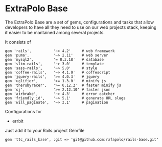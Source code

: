 # ExtraPolo Base

The ExtraPolo Base are a set of gems, configurations and tasks that allow developers to have all they need to use on our web projects stack, keeping it easier to be mantained among several projects.

It consists of
```
gem 'rails',          '~> 4.2'     # web framework
gem 'puma',           '~> 2.11'    # web server
gem 'mysql2',         '= 0.3.18'   # database
gem 'slim-rails',     '~> 3.0'     # template
gem 'sass-rails',     '~> 5.0'     # style
gem 'coffee-rails',   '~> 4.1.0'   # coffescript
gem 'jquery-rails',   '>= 4.0.3'   # jquery
gem 'uglifier',       '>= 1.3.0'   # minify js
gem 'therubyracer',   '>= 0.12.2'  # faster minify js
gem 'oj',             '>= 2.12.10' # faster json
gem 'airbrake',       '~> 4.3'     # error catcher
gem 'friendly_id',    '~> 5.1'     # generate URL slugs
gem 'will_paginate',  '~> 3.1'     # pagination
```

Configurations for
+ errbit

Just add it to your Rails project Gemfile
```
gem 'ttc_rails_base', :git => 'git@github.com:rafapolo/rails-base.git'
```